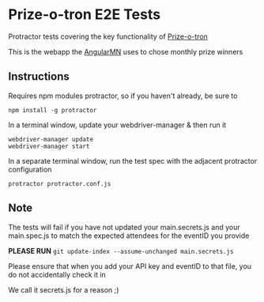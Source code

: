# Prize-o-tron E2E Tests
Protractor tests covering the key functionality of [Prize-o-tron](http://prize-o-tron.herokuapp.com/)

This is the webapp the [AngularMN](http://www.meetup.com/AngularMN) uses to chose monthly prize winners

## Instructions
Requires npm modules protractor, so if you haven't already, be sure to

`npm install -g protractor`

In a terminal window, update your webdriver-manager & then run it
```
webdriver-manager update
webdriver-manager start
```
In a separate terminal window, run the test spec with the adjacent protractor configuration

`protractor protractor.conf.js`

## Note
The tests will fail if you have not updated your main.secrets.js and your main.spec.js to match the expected attendees for the eventID you provide

**PLEASE RUN** 
`git update-index --assume-unchanged main.secrets.js`

Please ensure that when you add your API key and eventID to that file, you do not accidentally check it in

We call it secrets.js for a reason ;)